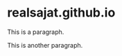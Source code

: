 # realsajat.github.io
<!DOCTYPE html>
<html>
<body>

<p>This is a paragraph.</p>
<p>This is another paragraph.</p>

</body>
</html>
